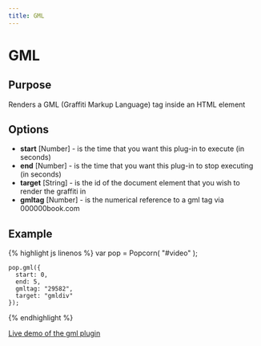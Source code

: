 ```yaml
---
title: GML
---
```

# GML #

## Purpose ##

Renders a GML (Graffiti Markup Language) tag inside an HTML element

## Options ##

* **start** \[Number\] -  is the time that you want this plug-in to execute (in seconds)
* **end** \[Number\] -  is the time that you want this plug-in to stop executing (in seconds)
* **target** \[String\] -  is the id of the document element that you wish to render the graffiti in
* **gmltag** \[Number\] -  is the numerical reference to a gml tag via 000000book.com

## Example ##

{% highlight js linenos %}
    var pop = Popcorn( "#video" );

    pop.gml({
      start: 0,
      end: 5,
      gmltag: "29582",
      target: "gmldiv"
    });
{% endhighlight %}

[Live demo of the gml plugin](http://jsfiddle.net/popcornjs/kzwt8/)
